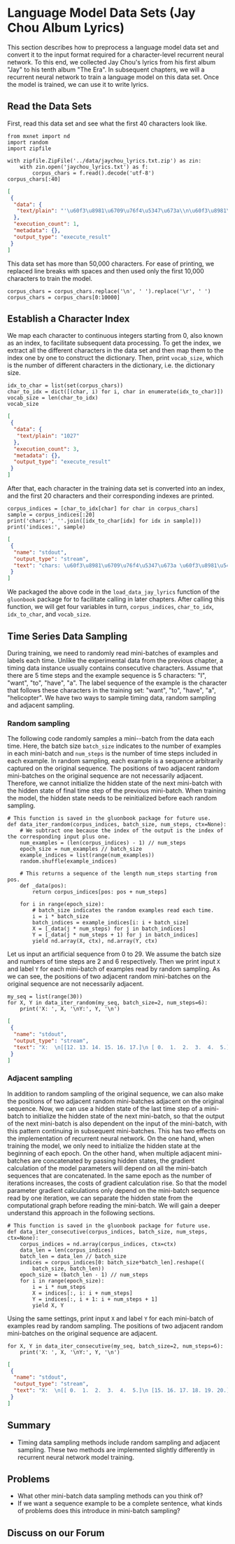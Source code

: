 # Language Model Data Sets (Jay Chou Album Lyrics)

This section describes how to preprocess a language model data set and convert it to the input format required for a character-level recurrent neural network. To this end, we collected Jay Chou's lyrics from his first album "Jay" to his tenth album "The Era". In subsequent chapters, we will a recurrent neural network to train a language model on this data set. Once the model is trained, we can use it to write lyrics.

## Read the Data Sets

First, read this data set and see what the first 40 characters look like.

```{.python .input  n=1}
from mxnet import nd
import random
import zipfile

with zipfile.ZipFile('../data/jaychou_lyrics.txt.zip') as zin:
    with zin.open('jaychou_lyrics.txt') as f:
        corpus_chars = f.read().decode('utf-8')
corpus_chars[:40]
```

```{.json .output n=1}
[
 {
  "data": {
   "text/plain": "'\u60f3\u8981\u6709\u76f4\u5347\u673a\\n\u60f3\u8981\u548c\u4f60\u98de\u5230\u5b87\u5b99\u53bb\\n\u60f3\u8981\u548c\u4f60\u878d\u5316\u5728\u4e00\u8d77\\n\u878d\u5316\u5728\u5b87\u5b99\u91cc\\n\u6211\u6bcf\u5929\u6bcf\u5929\u6bcf'"
  },
  "execution_count": 1,
  "metadata": {},
  "output_type": "execute_result"
 }
]
```

This data set has more than 50,000 characters. For ease of printing, we replaced line breaks with spaces and then used only the first 10,000 characters to train the model.

```{.python .input  n=2}
corpus_chars = corpus_chars.replace('\n', ' ').replace('\r', ' ')
corpus_chars = corpus_chars[0:10000]
```

## Establish a Character Index

We map each character to continuous integers starting from 0, also known as an index, to facilitate subsequent data processing. To get the index, we extract all the different characters in the data set and then map them to the index one by one to construct the dictionary. Then, print `vocab_size`, which is the number of different characters in the dictionary, i.e. the dictionary size.

```{.python .input  n=3}
idx_to_char = list(set(corpus_chars))
char_to_idx = dict([(char, i) for i, char in enumerate(idx_to_char)])
vocab_size = len(char_to_idx)
vocab_size
```

```{.json .output n=3}
[
 {
  "data": {
   "text/plain": "1027"
  },
  "execution_count": 3,
  "metadata": {},
  "output_type": "execute_result"
 }
]
```

After that, each character in the training data set is converted into an index, and the first 20 characters and their corresponding indexes are printed.

```{.python .input  n=4}
corpus_indices = [char_to_idx[char] for char in corpus_chars]
sample = corpus_indices[:20]
print('chars:', ''.join([idx_to_char[idx] for idx in sample]))
print('indices:', sample)
```

```{.json .output n=4}
[
 {
  "name": "stdout",
  "output_type": "stream",
  "text": "chars: \u60f3\u8981\u6709\u76f4\u5347\u673a \u60f3\u8981\u548c\u4f60\u98de\u5230\u5b87\u5b99\u53bb \u60f3\u8981\u548c\nindices: [273, 252, 756, 607, 791, 927, 900, 273, 252, 489, 844, 412, 361, 648, 454, 441, 900, 273, 252, 489]\n"
 }
]
```

We packaged the above code in the `load_data_jay_lyrics` function of the `gluonbook` package for to facilitate calling in later chapters. After calling this function, we will get four variables in turn, `corpus_indices`, `char_to_idx`, `idx_to_char`, and `vocab_size`.

## Time Series Data Sampling

During training, we need to randomly read mini-batches of examples and labels each time. Unlike the experimental data from the previous chapter, a timing data instance usually contains consecutive characters. Assume that there are 5 time steps and the example sequence is 5 characters: "I", "want", "to", "have", "a". The label sequence of the example is the character that follows these characters in the training set: "want", "to", "have", "a", "helicopter". We have two ways to sample timing data, random sampling and adjacent sampling.

### Random sampling

The following code randomly samples a mini--batch from the data each time. Here, the batch size `batch_size` indicates to the number of examples in each mini-batch and `num_steps` is the number of time steps included in each example.
In random sampling, each example is a sequence arbitrarily captured on the original sequence. The positions of two adjacent random mini-batches on the original sequence are not necessarily adjacent. Therefore, we cannot initialize the hidden state of the next mini-batch with the hidden state of final time step of the previous mini-batch. When training the model, the hidden state needs to be reinitialized before each random sampling.

```{.python .input  n=5}
# This function is saved in the gluonbook package for future use.
def data_iter_random(corpus_indices, batch_size, num_steps, ctx=None):
    # We subtract one because the index of the output is the index of the corresponding input plus one.
    num_examples = (len(corpus_indices) - 1) // num_steps
    epoch_size = num_examples // batch_size
    example_indices = list(range(num_examples))
    random.shuffle(example_indices)

    # This returns a sequence of the length num_steps starting from pos.
    def _data(pos):
        return corpus_indices[pos: pos + num_steps]

    for i in range(epoch_size):
        # batch_size indicates the random examples read each time.
        i = i * batch_size
        batch_indices = example_indices[i: i + batch_size]
        X = [_data(j * num_steps) for j in batch_indices]
        Y = [_data(j * num_steps + 1) for j in batch_indices]
        yield nd.array(X, ctx), nd.array(Y, ctx)
```

Let us input an artificial sequence from 0 to 29. We assume the batch size and numbers of time steps are 2 and 6 respectively. Then we print input `X` and label `Y` for each mini-batch of examples read by random sampling. As we can see, the positions of two adjacent random mini-batches on the original sequence are not necessarily adjacent.

```{.python .input  n=6}
my_seq = list(range(30))
for X, Y in data_iter_random(my_seq, batch_size=2, num_steps=6):
    print('X: ', X, '\nY:', Y, '\n')
```

```{.json .output n=6}
[
 {
  "name": "stdout",
  "output_type": "stream",
  "text": "X:  \n[[12. 13. 14. 15. 16. 17.]\n [ 0.  1.  2.  3.  4.  5.]]\n<NDArray 2x6 @cpu(0)> \nY: \n[[13. 14. 15. 16. 17. 18.]\n [ 1.  2.  3.  4.  5.  6.]]\n<NDArray 2x6 @cpu(0)> \n\nX:  \n[[18. 19. 20. 21. 22. 23.]\n [ 6.  7.  8.  9. 10. 11.]]\n<NDArray 2x6 @cpu(0)> \nY: \n[[19. 20. 21. 22. 23. 24.]\n [ 7.  8.  9. 10. 11. 12.]]\n<NDArray 2x6 @cpu(0)> \n\n"
 }
]
```

### Adjacent sampling

In addition to random sampling of the original sequence, we can also make the positions of two adjacent random mini-batches adjacent on the original sequence. Now, we can use a hidden state of the last time step of a mini-batch to initialize the hidden state of the next mini-batch, so that the output of the next mini-batch is also dependent on the input of the mini-batch, with this pattern continuing in subsequent mini-batches. This has two effects on the implementation of recurrent neural network. On the one hand,
when training the model, we only need to initialize the hidden state at the beginning of each epoch.
On the other hand, when multiple adjacent mini-batches are concatenated by passing hidden states, the gradient calculation of the model parameters will depend on all the mini-batch sequences that are concatenated. In the same epoch as the number of iterations increases, the costs of gradient calculation rise.
So that the model parameter gradient calculations only depend on the mini-batch sequence read by one iteration, we can separate the hidden state from the computational graph before reading the mini-batch. We will gain a deeper understand this approach in the following sections.

```{.python .input  n=7}
# This function is saved in the gluonbook package for future use.
def data_iter_consecutive(corpus_indices, batch_size, num_steps, ctx=None):
    corpus_indices = nd.array(corpus_indices, ctx=ctx)
    data_len = len(corpus_indices)
    batch_len = data_len // batch_size
    indices = corpus_indices[0: batch_size*batch_len].reshape((
        batch_size, batch_len))
    epoch_size = (batch_len - 1) // num_steps
    for i in range(epoch_size):
        i = i * num_steps
        X = indices[:, i: i + num_steps]
        Y = indices[:, i + 1: i + num_steps + 1]
        yield X, Y
```

Using the same settings, print input `X` and label `Y` for each mini-batch of examples read by random sampling. The positions of two adjacent random mini-batches on the original sequence are adjacent.

```{.python .input  n=8}
for X, Y in data_iter_consecutive(my_seq, batch_size=2, num_steps=6):
    print('X: ', X, '\nY:', Y, '\n')
```

```{.json .output n=8}
[
 {
  "name": "stdout",
  "output_type": "stream",
  "text": "X:  \n[[ 0.  1.  2.  3.  4.  5.]\n [15. 16. 17. 18. 19. 20.]]\n<NDArray 2x6 @cpu(0)> \nY: \n[[ 1.  2.  3.  4.  5.  6.]\n [16. 17. 18. 19. 20. 21.]]\n<NDArray 2x6 @cpu(0)> \n\nX:  \n[[ 6.  7.  8.  9. 10. 11.]\n [21. 22. 23. 24. 25. 26.]]\n<NDArray 2x6 @cpu(0)> \nY: \n[[ 7.  8.  9. 10. 11. 12.]\n [22. 23. 24. 25. 26. 27.]]\n<NDArray 2x6 @cpu(0)> \n\n"
 }
]
```

## Summary

* Timing data sampling methods include random sampling and adjacent sampling. These two methods are implemented slightly differently in recurrent neural network model training.

## Problems

* What other mini-batch data sampling methods can you think of?
* If we want a sequence example to be a complete sentence, what kinds of problems does this introduce in mini-batch sampling?

## Discuss on our Forum

<div id="discuss" topic_id="2363"></div>
